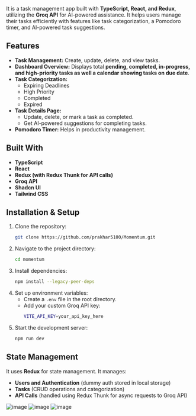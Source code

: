 
It is a task management app built with **TypeScript, React, and Redux**, utilizing the **Groq API** for AI-powered assistance. It helps users manage their tasks efficiently with features like task categorization, a Pomodoro timer, and AI-powered task suggestions.

## Features

- **Task Management:** Create, update, delete, and view tasks.
- **Dashboard Overview:** Displays total **pending, completed, in-progress, and high-priority tasks as well a calendar showing tasks on due date**.
- **Task Categorization:**
  - Expiring Deadlines
  - High Priority
  - Completed
  - Expired
- **Task Details Page:**
  - Update, delete, or mark a task as completed.
  - Get AI-powered suggestions for completing tasks.
- **Pomodoro Timer:** Helps in productivity management.

## Built With

- **TypeScript**
- **React**
- **Redux (with Redux Thunk for API calls)**
- **Groq API**
- **Shadcn UI**
- **Tailwind CSS**

## Installation & Setup

1. Clone the repository:
   ```sh
   git clone https://github.com/prakhar5100/Momentum.git
   ```
2. Navigate to the project directory:
   ```sh
   cd momentum
   ```
3. Install dependencies:
   ```sh
   npm install --legacy-peer-deps
   ```
4. Set up environment variables:
   - Create a `.env` file in the root directory.
   - Add your custom Groq API key:
     ```sh
     VITE_API_KEY=your_api_key_here
     ```
5. Start the development server:
   ```sh
   npm run dev
   ```

## State Management

It uses **Redux** for state management. It manages:
- **Users and Authentication** (dummy auth stored in local storage)
- **Tasks** (CRUD operations and categorization)
- **API Calls** (handled using Redux Thunk for async requests to Groq API)






![image](https://github.com/user-attachments/assets/72c590cc-3bc1-4586-b562-764731f031e9)
![image](https://github.com/user-attachments/assets/02388237-fd1a-45e8-b367-0827be85ed5b)
![image](https://github.com/user-attachments/assets/579f63d1-d02d-4c05-ba19-416dd51a4236)

